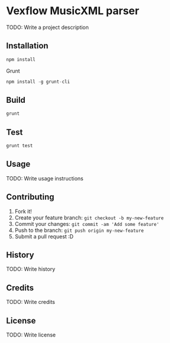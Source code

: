# Vexflow MusicXML parser

TODO: Write a project description

## Installation

```javascript
npm install
```
Grunt
```javascript
npm install -g grunt-cli
```

## Build

```javascript
grunt
```
## Test
```javascript
grunt test
```

## Usage

TODO: Write usage instructions

## Contributing

1. Fork it!
2. Create your feature branch: `git checkout -b my-new-feature`
3. Commit your changes: `git commit -am 'Add some feature'`
4. Push to the branch: `git push origin my-new-feature`
5. Submit a pull request :D

## History

TODO: Write history

## Credits

TODO: Write credits

## License

TODO: Write license
